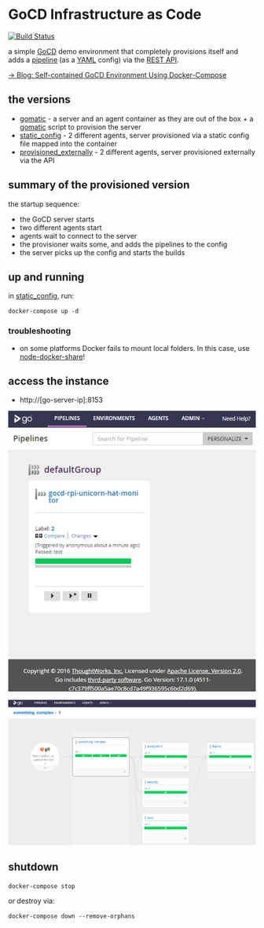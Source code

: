 # GoCD Infrastructure as Code

[![Build Status](https://travis-ci.org/d-led/gocd_docker_compose_example.svg?branch=master)](https://travis-ci.org/d-led/gocd_docker_compose_example)

a simple [GoCD](https://www.gocd.io/) demo environment that completely provisions itself and adds a [pipeline](https://github.com/d-led/cctray-rpi-unicorn-hat-monitor) (as a [YAML](https://github.com/tomzo/gocd-yaml-config-plugin) config) via the [REST API](https://api.gocd.io/).

[&rarr; Blog: Self-contained GoCD Environment Using Docker-Compose](https://ledentsov.de/2017/03/04/self-contained-gocd-docker-compose/)

## the versions

- [gomatic](gomatic) - a server and an agent container as they are out of the box + a [gomatic](https://github.com/gocd-contrib/gomatic) script to provision the server
- [static_config](static_config) - 2 different agents, server provisioned via a static config file mapped into the container
- [provisioned_externally](provisioned_externally) - 2 different agents, server provisioned externally via the API

## summary of the provisioned version

the startup sequence:

- the GoCD server starts
- two different agents start
- agents wait to connect to the server
- the provisioner waits some, and adds the pipelines to the config
- the server picks up the config and starts the builds

## up and running

in [static_config](static_config), run:

```
docker-compose up -d
```

### troubleshooting

- on some platforms Docker fails to mount local folders. In this case, use [node-docker-share](https://github.com/vweevers/node-docker-share)!

## access the instance

- http://[go-server-ip]:8153

![](img/screen.png)

![](img/vsm.png)

## shutdown

```
docker-compose stop
```

or destroy via:

```
docker-compose down --remove-orphans
```
